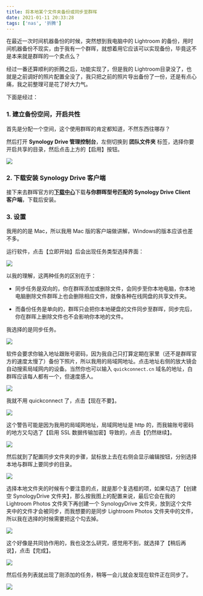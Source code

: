 ```yaml
---
title: 将本地某个文件夹备份或同步至群晖
date: 2021-01-11 20:33:28
tags: ['nas', '折腾']
---
```


在最近一次时间机器备份的时候，突然想到我电脑中的 Lightroom 的备份，用时间机器备份不现实，由于我有一个群晖，就想着用它应该可以实现备份，毕竟这不是本来就是群晖的一个卖点么？

经过一番还算顺利的折腾之后，功能实现了，但是我的 Lightroom目录没了，也就是之前调好的照片配置全没了，我只把之前的照片导出备份了一份，还是有点心痛，我之前整理可是花了好大力气。

下面是经过：

### 1. 建立备份空间，开启共性

首先是分配一个空间，这个使用群晖的肯定都知道，不然东西往哪存？

然后打开 **Synology Drive 管理控制台**，左侧切换到 **团队文件夹** 标签，选择你要开启共享的目录，然后点击上方的【启用】按钮。

![](https://personal-1251959693.cos.ap-chengdu.myqcloud.com/2021-01-11-Xnip2021-01-10_17-04-37.png)

### 2. 下载安装 Synology Drive 客户端

接下来去群晖官方的[**下载中心**](https://www.synology.cn/zh-cn/support/download/DS218play#utilities)下载**与你群晖型号匹配的 Synology Drive Client 客户端**，下载后安装。

### 3. 设置

我用的的是 Mac，所以我用 Mac 版的客户端做讲解，Windows的版本应该也差不多。

运行软件，点击【立即开始】后会出现任务类型选择界面：

![](https://personal-1251959693.cos.ap-chengdu.myqcloud.com/2021-01-11-Xnip2021-01-10_16-29-14.png)

以我的理解，这两种任务的区别在于：

* 同步任务是双向的，你在群晖添加或删除文件，会同步至你本地电脑，你本地电脑删除文件群晖上也会删除相应文件，就像各种在线网盘的共享文件夹。

* 而备份任务是单向的，群晖只会把你本地硬盘的文件同步至群晖，同步完后，你在群晖上删除文件也不会影响你本地的文件。

我选择的是同步任务。

![](https://personal-1251959693.cos.ap-chengdu.myqcloud.com/2021-01-11-Xnip2021-01-10_16-29-45.png)

软件会要求你输入地址跟账号密码，因为我自己只打算定期在家里（还不是群晖官方的速度太慢了）备份下照片，所以我用的局域网地址。点击地址右侧的放大镜会自动搜索局域网内的设备。当然你也可以输入 `quickconnect.cn` 域名的地址，白群晖应该每人都有一个，但速度感人。

![](https://personal-1251959693.cos.ap-chengdu.myqcloud.com/2021-01-11-Xnip2021-01-10_16-29-57.png)

我就不用 quickconnect 了，点击【现在不要】。

![](https://personal-1251959693.cos.ap-chengdu.myqcloud.com/2021-01-11-Xnip2021-01-10_16-30-07.png)

这个警告可能是因为我用的局域网地址，局域网地址是 http 的，而我输账号密码的地方又勾选了【启用 SSL 数据传输加密】导致的，点击【仍然继续】。

![](https://personal-1251959693.cos.ap-chengdu.myqcloud.com/2021-01-11-Xnip2021-01-10_16-30-17.png)

然后就到了配置同步文件夹的步骤，鼠标放上去在右侧会显示编辑按钮，分别选择本地与群晖上要同步的目录。

![](https://personal-1251959693.cos.ap-chengdu.myqcloud.com/2021-01-11-Xnip2021-01-10_16-31-06.png)

选择本地文件夹的时候有个要注意的点，就是那个复选框的项，如果勾选了【创建空 SynologyDrive 文件夹】，那么按我图上的配置来说，最后它会在我的 Lightroom Photos 文件夹下再创建一个 SynologyDrive 文件夹，放到这个文件夹中的文件才会被同步，而我想要的是同步 Lightroom Photos 文件夹中的文件，所以我在选择的时候需要把这个勾去掉。

![](https://personal-1251959693.cos.ap-chengdu.myqcloud.com/2021-01-11-Xnip2021-01-10_16-31-28.png)

这个好像是共同协作用的，我也没怎么研究，感觉用不到，就选择了【稍后再说】，点击【完成】。

![](https://personal-1251959693.cos.ap-chengdu.myqcloud.com/2021-01-11-Xnip2021-01-10_16-31-46.png)

然后任务列表就出现了刚添加的任务，稍等一会儿就会发现在软件正在同步了。

![](https://personal-1251959693.cos.ap-chengdu.myqcloud.com/2021-01-11-132134.png)

